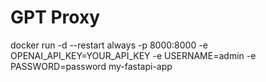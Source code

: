 # GPT Proxy

docker run -d --restart always -p 8000:8000 -e OPENAI_API_KEY=YOUR_API_KEY -e USERNAME=admin -e PASSWORD=password my-fastapi-app
